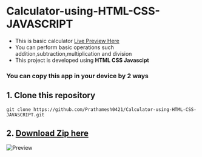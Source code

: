 # Calculator-using-HTML-CSS-JAVASCRIPT


- This is basic calculator [Live Preview Here](https://prathamesh0421.github.io/Calculator-using-HTML-CSS-JAVASCRIPT/)  
- You can perform basic operations such addition,subtraction,multiplication and division  
- This project is developed using **HTML CSS Javascipt**  
### You can copy this app in your device by 2 ways  
## 1. Clone this repository  
`git clone https://github.com/Prathamesh0421/Calculator-using-HTML-CSS-JAVASCRIPT.git`  
## 2. [Download Zip here](https://github.com/Prathamesh0421/Calculator-using-HTML-CSS-JAVASCRIPT/archive/refs/heads/main.zip)  
![Preview](assests/screenshots/preview.png)
